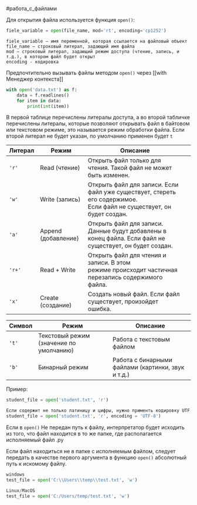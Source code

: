 #работа_с_файлами

Для открытия файла используется функция `open()`:
```python
fiele_variable = open(file_name, mod='rt', encoding='cp1252')
```
	fiele_variable – имя переменной, которая ссылается на файловый объект
	file_name – строковый литерал, задающий имя файла
	mod – строковый литерал, задающий режим доступа (чтение, запись, и т.д.), в котором файл будет открыт
	encoding - кодировка

Предпочтительно вызывать файлы методом `open()` через [[with Менеджер контекста]]
```python
with open('data.txt') as f:
    data = f.readlines()
    for item in data:
	    print(int(item))
```
В первой таблице перечислены литералы доступа, а во второй табличке перечислены литералы, которые позволяют открывать файл в байтовом или текстовом режиме, это называется режим обработки файла. Если второй литерал не будет указан, по умолчанию применен будет `t`

| Литерал | Режим               | Описание                                                                                                                  |     |
| ------- | ------------------- | ------------------------------------------------------------------------------------------------------------------------- | --- |
| `'r'`   | Read (чтение)       | Открыть файл только для чтения. Такой файл не может быть изменен.                                                         |     |
| `'w'`   | Write (запись)      | Открыть файл для записи. Если файл уже существует, стереть его содержимое.  <br>Если файл не существует, он будет создан. |     |
| `'a'`   | Append (добавление) | Открыть файл для записи. Данные будут добавлены в конец файла. Если файл не существует, он будет создан.                  |     |
| `'r+'`  | Read + Write        | Открыть файл для чтения и записи. В этом режиме происходит частичная перезапись содержимого файла.                        |     |
| `'x'`   | Create (создание)   | Создать новый файл. Если файл существует, произойдет ошибка.                                                              |     |

|Символ|Режим|Описание|
|---|---|---|
|`'t'`|Текстовый режим (значение по умолчанию)|Работа с текстовым файлом|
|`'b'`|Бинарный режим|Работа с бинарными файлами (картинки, звук и т.д.)|
Пример:
```python
student_file = open('student.txt', 'r')

Ecли содержит не только латиницу и цифры, нужно применть кодировку UTF-8
student_file = open('student.txt', 'r', encoding = 'UTF-8')
```
Если в `open()` Не передан путь к файлу, интерпретатор будет исходить из того, что файл находится в то же папке, где располагается исполняемый файл .py

Если файл находиться не в папке с исполняемым файлом, следует передать в качестве первого аргумента в функцию `open()` абсолютный путь к искомому файлу.
```python
windows
test_file = open('C:\\Users\\temp\\test.txt', 'w')

Linux/MacOS
test_file = open('C:/Users/temp/test.txt', 'w')
```